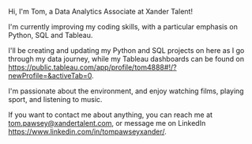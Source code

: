 Hi, I'm Tom, a Data Analytics Associate at Xander Talent!

I'm currently improving my coding skills, with a particular emphasis on Python, SQL and Tableau.

I'll be creating and updating my Python and SQL projects on here as I go through my data journey, while my Tableau dashboards can be found on https://public.tableau.com/app/profile/tom4888#!/?newProfile=&activeTab=0.

I'm passionate about the environment, and enjoy watching films, playing sport, and listening to music.

If you want to contact me about anything, you can reach me at tom.pawsey@xandertalent.com, or message me on LinkedIn https://www.linkedin.com/in/tompawseyxander/.

<!---
tom-pawsey/tom-pawsey is a ✨ special ✨ repository because its `README.md` (this file) appears on your GitHub profile.
You can click the Preview link to take a look at your changes.
--->
